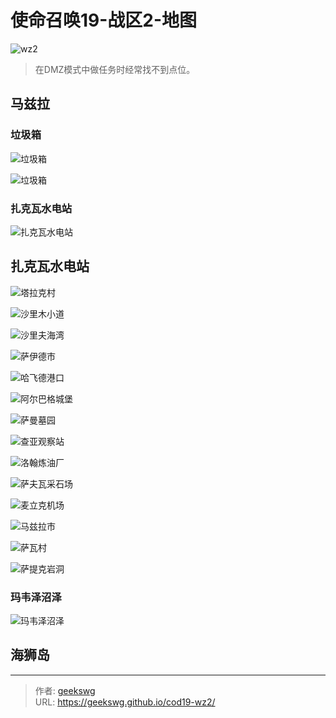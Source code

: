 # 使命召唤19-战区2-地图

![wz2](https://jsd.cdn.zzko.cn/gh/geekswg/static@main/blog-img/cod19/wz2.jpeg)

> 在DMZ模式中做任务时经常找不到点位。

## 马兹拉

### 垃圾箱

![垃圾箱](https://cdn.staticaly.com/gh/geekswg/static@main/blog-img/cod19/7.jpg "垃圾箱")

![垃圾箱](https://cdn.staticaly.com/gh/geekswg/static@main/blog-img/cod19/9.jpg "垃圾箱")

### 扎克瓦水电站

![扎克瓦水电站](https://cdn.staticaly.com/gh/geekswg/static@main/blog-img/cod19/1.jpg "扎克瓦水电站")

## 扎克瓦水电站

![塔拉克村](https://jsd.cdn.zzko.cn/gh/geekswg/static@main/blog-img/cod19/2.jpg "塔拉克村")

![沙里木小道](https://cdn.staticaly.com/gh/geekswg/static@main/blog-img/cod19/3.jpg "沙里木小道")

![沙里夫海湾](https://cdn.staticaly.com/gh/geekswg/static@main/blog-img/cod19/4.jpg "沙里夫海湾")

![萨伊德市](https://cdn.staticaly.com/gh/geekswg/static@main/blog-img/cod19/5.jpg "萨伊德市")

![哈飞德港口](https://cdn.staticaly.com/gh/geekswg/static@main/blog-img/cod19/6.jpg "哈飞德港口")

![阿尔巴格城堡](https://cdn.staticaly.com/gh/geekswg/static@main/blog-img/cod19/8.jpg "阿尔巴格城堡")



![萨曼墓园](https://cdn.staticaly.com/gh/geekswg/static@main/blog-img/cod19/10.jpg "萨曼墓园")

![查亚观察站](https://cdn.staticaly.com/gh/geekswg/static@main/blog-img/cod19/11.jpg "查亚观察站")

![洛翰炼油厂](https://cdn.staticaly.com/gh/geekswg/static@main/blog-img/cod19/12.jpg "洛翰炼油厂")

![萨夫瓦采石场](https://cdn.staticaly.com/gh/geekswg/static@main/blog-img/cod19/13.jpg "萨夫瓦采石场")

![麦立克机场](https://cdn.staticaly.com/gh/geekswg/static@main/blog-img/cod19/14.jpg "麦立克机场")

![马兹拉市](https://cdn.staticaly.com/gh/geekswg/static@main/blog-img/cod19/15.jpg "马兹拉市")

![萨瓦村](https://cdn.staticaly.com/gh/geekswg/static@main/blog-img/cod19/16.jpg "萨瓦村")

![萨提克岩洞](https://cdn.staticaly.com/gh/geekswg/static@main/blog-img/cod19/17.jpg "萨提克岩洞")

### 玛韦泽沼泽

![玛韦泽沼泽](https://cdn.staticaly.com/gh/geekswg/static@main/blog-img/cod19/18.jpg "玛韦泽沼泽")

## 海狮岛

---

> 作者: [geekswg](https://geekswg.github.io)  
> URL: https://geekswg.github.io/cod19-wz2/  

